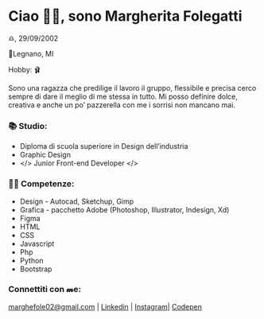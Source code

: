 # Ciao 👋🏻, sono Margherita Folegatti

♎︎, 29/09/2002

📍Legnano, MI

Hobby: 🩰

Sono una ragazza che predilige il lavoro il gruppo, flessibile e precisa cerco sempre di dare il meglio di me stessa in tutto.
Mi posso definire dolce, creativa e anche un po’ pazzerella con me i sorrisi non mancano mai.

### 📚 Studio:

- Diploma di scuola superiore in Design dell’industria
- Graphic Design 
- </> Junior Front-end Developer </>

### 👩‍💻 Competenze:

- Design - Autocad, Sketchup, Gimp
- Grafica - pacchetto Adobe (Photoshop, Illustrator, Indesign, Xd)
- Figma
- HTML
- CSS
- Javascript
- Php
- Python
- Bootstrap

### Connettiti con 𝓶e:
marghefole02@gmail.com | [Linkedin](https://www.linkedin.com/in/margherita-folegatti/) | [Instagram](https://instagram.com/margheritafolegatti?igshid=NTc4MTIwNjQ2YQ==)| [Codepen](https://codepen.io/MargheritaFolegatti)


